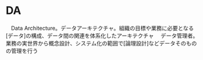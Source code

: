 # DA
　Data Architecture。データアーキテクチャ。組織の目標や業務に必要となる[データ]の構成、データ間の関連を体系化したアーキテクチャ
　データ管理者。業務の実世界から概念設計、システム化の範囲で[論理設計]などデータそのものの管理を行う
